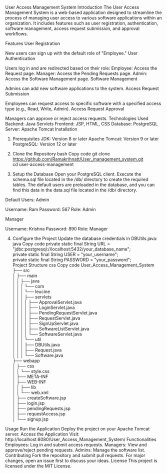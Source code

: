 User Access Management System
Introduction
The User Access Management System is a web-based application designed to streamline the process of managing user access to various software applications within an organization. It includes features such as user registration, authentication, software management, access request submission, and approval workflows.

Features
User Registration

New users can sign up with the default role of "Employee."
User Authentication

Users log in and are redirected based on their role:
Employee: Access the Request page.
Manager: Access the Pending Requests page.
Admin: Access the Software Management page.
Software Management

Admins can add new software applications to the system.
Access Request Submission

Employees can request access to specific software with a specified access type (e.g., Read, Write, Admin).
Access Request Approval

Managers can approve or reject access requests.
Technologies Used
Backend: Java Servlets
Frontend: JSP, HTML, CSS
Database: PostgreSQL
Server: Apache Tomcat
Installation

1. Prerequisites
JDK: Version 8 or later
Apache Tomcat: Version 9 or later
PostgreSQL: Version 12 or later

2. Clone the Repository
bash
Copy code
git clone https://github.com/Ramakrihnatt/User_management_system.git  
cd user-access-management  

3. Setup the Database
Open your PostgreSQL client.
Execute the schema.sql file located in the /db/ directory to create the required tables.
The default users are preloaded in the database, and you can find this data in the data.sql file located in the /db/ directory.

Default Users:
Admin

Username: Ram
Password: 567
Role: Admin

Manager

Username: Krishna
Password: 890
Role: Manager

4. Configure the Project
Update the database credentials in DBUtils.java:
java
Copy code
private static final String URL = "jdbc:postgresql://localhost:5432/your_database_name";  
private static final String USER = "your_username";  
private static final String PASSWORD = "your_password";  
Project Structure
css
Copy code
User_Access_Management_System  
├── src  
│   ├── main  
│   │   ├── java  
│   │   │   └── com  
│   │   │       └── leucine  
│   │   │           ├── servlets  
│   │   │           │   ├── ApprovalServlet.java  
│   │   │           │   ├── LoginServlet.java  
│   │   │           │   ├── PendingRequestServlet.java  
│   │   │           │   ├── RequestServlet.java  
│   │   │           │   ├── SignUpServlet.java  
│   │   │           │   ├── SoftwareListServlet.java  
│   │   │           │   └── SoftwareServlet.java  
│   │   │           └── util  
│   │   │               ├── DBUtils.java  
│   │   │               ├── Request.java  
│   │   │               └── Software.java  
├── webapp  
│   ├── css  
│   │   └── style.css  
│   ├── META-INF  
│   ├── WEB-INF  
│   │   ├── lib  
│   │   └── web.xml  
│   ├── createSoftware.jsp  
│   ├── login.jsp  
│   ├── pendingRequests.jsp  
│   ├── requestAccess.jsp  
│   └── signup.jsp  


Usage
Run the Application
Deploy the project on your Apache Tomcat server.
Access the Application
Visit: http://localhost:8080/User_Access_Management_System/
Functionalities
Employees: Log in and submit access requests.
Managers: View and approve/reject pending requests.
Admins: Manage the software list.
Contributing
Fork the repository and submit pull requests.
For major changes, open an issue first to discuss your ideas.
License
This project is licensed under the MIT License.













